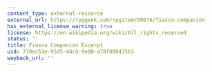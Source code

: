 ```yaml
---
content_type: external-resource
external_url: https://rpggeek.com/rpgitem/99076/fiasco-companion
has_external_license_warning: true
license: https://en.wikipedia.org/wiki/All_rights_reserved
status: ''
title: Fiasco Companion Excerpt
uid: 770ec53e-95d5-44cd-9e80-a78f800435b3
wayback_url: ''
---
```

